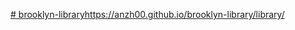 [# brooklyn-library](https://anzh00.github.io/brooklyn-library/library/)https://anzh00.github.io/brooklyn-library/library/
